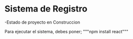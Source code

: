 <h1>Sistema de Registro</h1>

-Estado de proyecto en Construccion

Para ejecutar el sistema, debes poner;
"""npm install react"""
